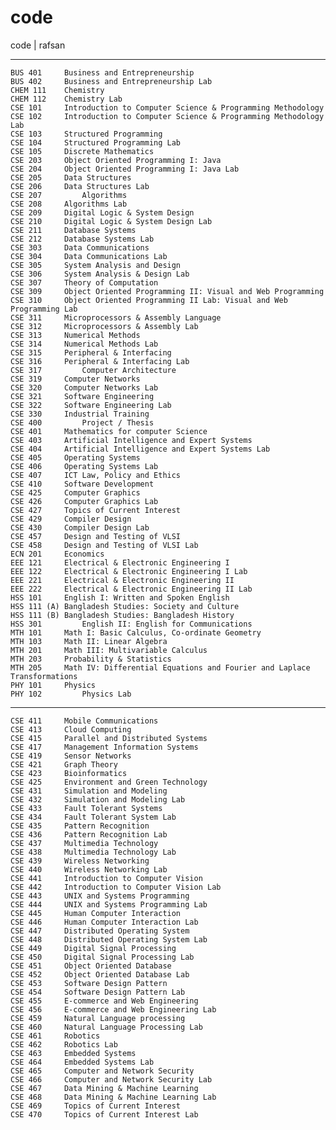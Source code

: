 # code
code | rafsan

---

    BUS 401 	Business and Entrepreneurship
    BUS 402 	Business and Entrepreneurship Lab
    CHEM 111 	Chemistry
    CHEM 112 	Chemistry Lab
    CSE 101 	Introduction to Computer Science & Programming Methodology	
    CSE 102 	Introduction to Computer Science & Programming Methodology Lab
    CSE 103 	Structured Programming
    CSE 104 	Structured Programming Lab
    CSE 105 	Discrete Mathematics
    CSE 203 	Object Oriented Programming I: Java
    CSE 204 	Object Oriented Programming I: Java Lab
    CSE 205 	Data Structures
    CSE 206 	Data Structures Lab
    CSE 207	        Algorithms
    CSE 208 	Algorithms Lab
    CSE 209 	Digital Logic & System Design
    CSE 210 	Digital Logic & System Design Lab
    CSE 211 	Database Systems
    CSE 212 	Database Systems Lab
    CSE 303 	Data Communications
    CSE 304 	Data Communications Lab
    CSE 305 	System Analysis and Design
    CSE 306 	System Analysis & Design Lab
    CSE 307 	Theory of Computation
    CSE 309 	Object Oriented Programming II: Visual and Web Programming
    CSE 310 	Object Oriented Programming II Lab: Visual and Web Programming Lab
    CSE 311 	Microprocessors & Assembly Language
    CSE 312 	Microprocessors & Assembly Lab
    CSE 313 	Numerical Methods
    CSE 314 	Numerical Methods Lab
    CSE 315 	Peripheral & Interfacing	
    CSE 316 	Peripheral & Interfacing Lab
    CSE 317	        Computer Architecture
    CSE 319 	Computer Networks
    CSE 320 	Computer Networks Lab
    CSE 321 	Software Engineering
    CSE 322 	Software Engineering Lab
    CSE 330 	Industrial Training
    CSE 400	        Project / Thesis
    CSE 401 	Mathematics for computer Science
    CSE 403 	Artificial Intelligence and Expert Systems
    CSE 404 	Artificial Intelligence and Expert Systems Lab
    CSE 405 	Operating Systems
    CSE 406 	Operating Systems Lab
    CSE 407 	ICT Law, Policy and Ethics
    CSE 410 	Software Development
    CSE 425 	Computer Graphics
    CSE 426 	Computer Graphics Lab
    CSE 427 	Topics of Current Interest
    CSE 429 	Compiler Design
    CSE 430 	Compiler Design Lab
    CSE 457 	Design and Testing of VLSI
    CSE 458 	Design and Testing of VLSI Lab
    ECN 201 	Economics
    EEE 121 	Electrical & Electronic Engineering I
    EEE 122 	Electrical & Electronic Engineering I Lab
    EEE 221 	Electrical & Electronic Engineering II
    EEE 222 	Electrical & Electronic Engineering II Lab
    HSS 101 	English I: Written and Spoken English
    HSS 111 (A)	Bangladesh Studies: Society and Culture
    HSS 111 (B)	Bangladesh Studies: Bangladesh History
    HSS 301	        English II: English for Communications
    MTH 101 	Math I: Basic Calculus, Co-ordinate Geometry
    MTH 103 	Math II: Linear Algebra
    MTH 201 	Math III: Multivariable Calculus
    MTH 203 	Probability & Statistics
    MTH 205 	Math IV: Differential Equations and Fourier and Laplace Transformations
    PHY 101 	Physics
    PHY 102	        Physics Lab
---

    CSE 411		Mobile Communications
    CSE 413		Cloud Computing
    CSE 415		Parallel and Distributed Systems
    CSE 417		Management Information Systems
    CSE 419		Sensor Networks
    CSE 421		Graph Theory
    CSE 423		Bioinformatics
    CSE 425		Environment and Green Technology
    CSE 431		Simulation and Modeling
    CSE 432		Simulation and Modeling Lab
    CSE 433		Fault Tolerant Systems
    CSE 434		Fault Tolerant System Lab
    CSE 435		Pattern Recognition
    CSE 436		Pattern Recognition Lab
    CSE 437		Multimedia Technology
    CSE 438		Multimedia Technology Lab
    CSE 439		Wireless Networking
    CSE 440		Wireless Networking Lab
    CSE 441		Introduction to Computer Vision
    CSE 442		Introduction to Computer Vision Lab
    CSE 443		UNIX and Systems Programming
    CSE 444		UNIX and Systems Programming Lab
    CSE 445		Human Computer Interaction
    CSE 446		Human Computer Interaction Lab
    CSE 447		Distributed Operating System
    CSE 448		Distributed Operating System Lab
    CSE 449		Digital Signal Processing
    CSE 450		Digital Signal Processing Lab
    CSE 451		Object Oriented Database
    CSE 452		Object Oriented Database Lab
    CSE 453		Software Design Pattern
    CSE 454		Software Design Pattern Lab
    CSE 455		E-commerce and Web Engineering
    CSE 456		E-commerce and Web Engineering Lab
    CSE 459		Natural Language processing
    CSE 460		Natural Language Processing Lab
    CSE 461		Robotics
    CSE 462		Robotics Lab
    CSE 463		Embedded Systems
    CSE 464		Embedded Systems Lab
    CSE 465		Computer and Network Security
    CSE 466		Computer and Network Security Lab
    CSE 467		Data Mining & Machine Learning
    CSE 468		Data Mining & Machine Learning Lab
    CSE 469		Topics of Current Interest
    CSE 470		Topics of Current Interest Lab
